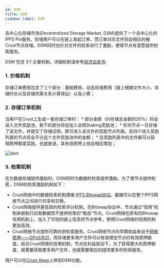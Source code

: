 ```yaml
---
id: DSM
title: DSM
sidebar_label: DSM
---
```



去中心化存储市场(Decentralized Storage Market, DSM)提供了一个去中心化的IPFS Pin服务。存储用户可以在链上发起订单，而订单对应文件则会相应的被Crust节点存储。DSM同时也针对文件的检索进行了激励，使得节点有意愿提供检索服务。

DSM 包含 3个主要机制。详细机制请参考[经济白皮书](https://crust-data.oss-cn-shanghai.aliyuncs.com/crust-home/whitepapers/ecowhitepaper.pdf):
### 1. 价格机制
存储订单费用包含了三个部分：基础费用、动态存储费用（链上根据文件大小、存储时长以及存储供需关系计算得出）以及小费；

### 2. 存储订单机制
当用户在Crust上生成一笔存储订单时：
    * 部分金额（约存储总金额的20%）将会进入文件奖励池，剩下的部分将会加入全网Staking奖励池；
    * 任何节点一旦存储了该文件，并提交了存储证明，即可进入该文件的奖励节点列表。前四个进入奖励列表的节点将会平分这个文件奖励池中的金额；
    * 在奖励列表中的文件都可以获得质押额度奖励。也就是说，其有效质押上线会相应增加；

![dsm](https://crust-data.oss-cn-shanghai.aliyuncs.com/wiki/learn/dsm.png)

### 3. 检索机制
在为数据存储提供激励时，DSM同时为数据的检索提供激励。为了使节点提供检索，DSM的检索激励机制如下：
   * Crust网络中的数据检索机制遵循 [IPFS Bitswap协议](https://docs.ipfs.io/concepts/bitswap/)。数据可以在整个IPFS网络节点之间进行共享和交换。
   * Crust网络提供更高效的检索评分机制。在Bitswap协议中，节点通过“信用”机制来抵制只拉取数据而不提供检索的“吸血”节点。Crust网络在原有的Bitswap信用机制上，加入了可信的链上信息供节点参考，使得Crust网络的信用机制更加高效。
   * Crust网络节点提供可靠的供检索服务。Crust网络节点的早期收益来自于[网络质押——GPoS共识](gpos.md)，而存储更多用户文件可以有效增加节点的有效质押额度。结合Crust网络的信用机制，节点在利益驱动下，为了获得更大的质押额度，就需要获取更多用户文件，也就需要相应的提供更多的检索服务。

用户可以在[Crust Apps](https://apps.crust.network/?rpc=wss%3A%2F%2Fapi-maxwell.crust.network#/storage)上体验DSM功能。
